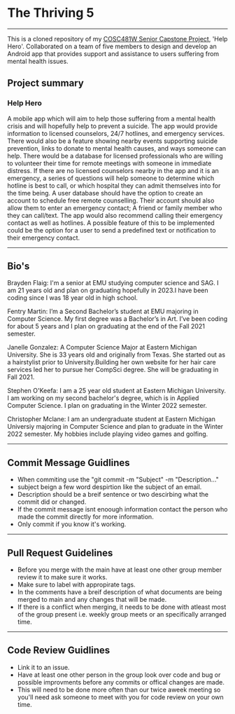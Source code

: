 # The Thriving 5

----------------------------------------------------------------------------------------------------------------------------------------------------------
This is a cloned repository of my [COSC481W Senior Capstone Project](https://github.com/COSC481W-2021Fall/capstone-thriving-5), 'Help Hero'. Collaborated on a team of five members to design and develop an Android app that provides support and assistance to users suffering from mental health issues.

## Project summary

### Help Hero

A mobile app which will aim to help those suffering from a mental health crisis and will hopefully help to prevent a suicide. The app would provide information to licensed counselors, 24/7 hotlines, and emergency services.
There would also be a feature showing nearby events supporting suicide prevention, links to donate to mental health causes, and ways someone can help. There would be a database for licensed professionals who are willing to volunteer their time for remote meetings with someone in immediate distress. If there are no licensed counselors nearby in the app and it is an emergency, a series of questions will help someone to determine which hotline is best to call, or which hospital they can admit themselves into for the time being. A user database should have the option to create an account to schedule free remote counselling. Their account should also allow them to enter an emergency contact; A friend or family member who they can call/text. The app would also recommend calling their emergency contact as well as hotlines. A possible feature of this to be implemented could be the option for a user to send a predefined text or notification to their emergency contact.

----------------------------------------------------------------------------------------------------------------------------------------------------------

## Bio's

Brayden Flaig: I'm a senior at EMU studying computer science and SAG. I am 21 years old and plan on graduating hopefully in 2023.I have been coding since I was 18 year old in high school.

Fentry Martin: I’m a Second Bachelor’s student at EMU majoring in Computer Science. My first degree was a Bachelor’s in Art. I’ve been coding for about 5 years and I plan on graduating at the end of the Fall 2021 semester.

Janelle Gonzalez: A Computer Science Major at Eastern Michigan University. She is 33 years old and originally from Texas. She started out as a hairstylist prior to University.Building her own website for her hair care services led her to pursue her CompSci degree. She will be graduating in Fall 2021.

Stephen O'Keefa: I am a 25 year old student at Eastern Michigan University. I am working on my second bachelor's degree, which is in Applied Computer Science. I plan on graduating in the Winter 2022 semester.

Christopher Mclane: I am an undergraduate student at Eastern Michigan Universiy majoring in Computer Science and plan to graduate in the Winter 2022 semester. My hobbies include playing video games and golfing.

----------------------------------------------------------------------------------------------------------------------------------------------------------

## Commit Message Guidlines

- When commiting use the "git commit -m "Subject" -m "Description..."
- subject beign a few word despirtion like the subject of an email.
- Description should be a breif sentence or two descirbing what the commit did or changed.
- If the commit message isnt enoough information contact the person who made the commit directly for more information.
- Only commit if you know it's working.

----------------------------------------------------------------------------------------------------------------------------------------------------------

## Pull Request Guidelines

- Before you merge with the main have at least one other group member review it to make sure it works.
- Make sure to label with appropirate tags.
- In the comments have a breif description of what documents are being merged to main and any changes that will be made.
- If there is a conflict when merging, it needs to be done with atleast most of the group present i.e. weekly group meets or an specifically arranged time.

----------------------------------------------------------------------------------------------------------------------------------------------------------

## Code Review Guidlines

- Link it to an issue.
- Have at least one other person in the group look over code and bug or possible improvments before any commits or offical changes are made.
- This will need to be done more often than our twice aweek meeting so you'll need ask someone to meet with you for code review on your own time.
